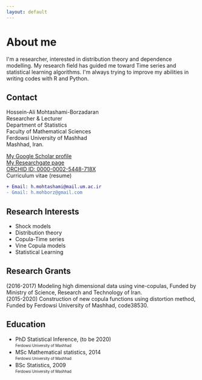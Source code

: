 ```yaml
---
layout: default
---
```


# About me

I'm a researcher, interested in distribution theory and dependence modelling. My research field has guided me toward Time series and statistical learning algorithms. I'm always trying to improve my abilities in writing codes with R and Python.

## Contact

Hossein-Ali Mohtashami-Borzadaran  
Researcher & Lecturer  
Department of Statistics  
Faculty of Mathematical Sciences  
Ferdowsi University of Mashhad  
Mashhad, Iran.  
  
[My Google Scholar profile](https://scholar.google.com/citations?hl=en&user=McMgn4oAAAAJ)  
[My Researchgate page](https://www.researchgate.net/profile/Hossien_Ali_Mohtashami-Borzadaran)  
[ORCHID ID: 0000-0002-5448-718X](https://orcid.org/0000-0002-5448-718X)  
Curriculum vitae (resume)  
```diff
+ Email: h.mohtashami@mail.um.ac.ir
- Gmail: h.mohborz@gmail.com
```





## Research Interests

* Shock models  
* Distribution theory  
* Copula-Time series  
* Vine Copula models  
* Statistical Learning

## Research Grants

(2016-2017) Modeling high dimensional data using vine-copulas, Funded by Ministry of Science, Research and Technology of Iran.  
(2015-2020) Construction of new copula functions using distortion method, Funded by Ferdowsi University of Mashhad, code38530.

## Education

* PhD Statistical Inference, (to be 2020)  
<sub><sup> Ferdowsi University of Mashhad </sup></sub>  
* MSc Mathematical statistics, 2014  
<sub><sup> Ferdowsi University of Mashhad </sup></sub>  
* BSc Statistics, 2009  
<sub><sup> Ferdowsi University of Mashhad </sup></sub>

